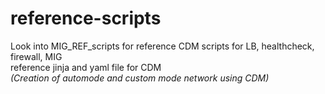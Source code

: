 # reference-scripts
Look into MIG_REF_scripts for reference CDM scripts for LB, healthcheck, firewall, MIG <br/>
reference jinja and yaml file for CDM <br/>
<i>(Creation of automode and custom mode network using CDM)</i>
